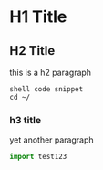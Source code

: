# H1 Title

## H2 Title 

this is a h2 paragraph


```shell
shell code snippet
cd ~/
```

### h3 title

yet another paragraph



```js
import test123
```
